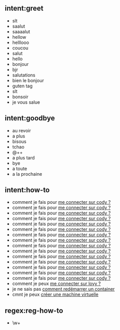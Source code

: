 ## intent:greet
- slt
- saalut
- saaaalut
- hellow
- helllooo
- coucou
- salut
- hello
- bonjour
- bjr
- salutations
- bien le bonjour
- guten tag
- slt
- bonsoir
- je vous salue

## intent:goodbye
- au revoir
- a plus
- bisous
- tchao
- @++
- a plus tard
- bye
- a toute
- a la prochaine

## intent:how-to
- comment je fais pour [me connecter sur cody ?](reg-how-to)
- comment je fais pour [me connecter sur cody ?](reg-how-to)
- comment je fais pour [me connecter sur cody ?](reg-how-to)
- comment je fais pour [me connecter sur cody ?](reg-how-to)
- comment je fais pour [me connecter sur cody ?](reg-how-to)
- comment je fais pour [me connecter sur cody ?](reg-how-to)
- comment je fais pour [me connecter sur cody ?](reg-how-to)
- comment je fais pour [me connecter sur cody ?](reg-how-to)
- comment je fais pour [me connecter sur cody ?](reg-how-to)
- comment je fais pour [me connecter sur cody ?](reg-how-to)
- comment je fais pour [me connecter sur cody ?](reg-how-to)
- comment je fais pour [me connecter sur cody ?](reg-how-to)
- comment je fais pour [me connecter sur cody ?](reg-how-to)
- comment je fais pour [me connecter sur cody ?](reg-how-to)
- comment je fais pour [me connecter sur cody ?](reg-how-to)
- comment je peux [me connecter sur lovy ?](reg-how-to)
- je ne sais pas [comment redémarrer un container](reg-how-to)
- cmnt je peux [créer une machine virtuelle](reg-how-to)

## regex:reg-how-to
- \w+
